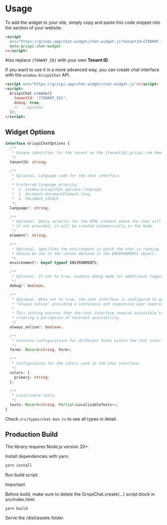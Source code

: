 # Usage

To add the widget to your site, simply copy and paste this code snippet into the </body> section of your website.

```html
<script
  src="https://grispi.app/chat-widget/chat-widget.js?tenantId={TENANT_ID}&debug=true|false&environment=preprod"
  data-grispi-chat-widget
></script>
```

Also replace `{TENANT_ID}` with your own **Tenant ID**.

If you want to use it in a more advanced way, you can create chat interface with the `window.GrispiChat` API.

```html
<script src="https://grispi.app/chat-widget/chat-widget.js"></script>
<script>
  GrispiChat.create({
    tenantId: "{TENANT_ID}",
    debug: true,
    // ...options
  });
</script>
```

## Widget Options

```typescript
interface GrispiChatOptions {
  /**
   * Unique identifier for the tenant on the {tenantId}.grispi.com domain.
   */
  tenantId: string;

  /**
   * Optional. Language code for the chat interface.
   *
   * Preferred language priority:
   *  1. window.GrispiChat.options.language,
   *  2. document.documentElement.lang,
   *  3. FALLBACK_LOCALE
   */
  language?: string;

  /**
   * Optional. Query selector for the HTML element where the chat will be mounted.
   * If not provided, it will be created automatically in the body.
   */
  element?: string;

  /**
   * Optional. Specifies the environment in which the chat is running.
   * Should be one of the values defined in the ENVIRONMENTS object.
   */
  environment?: keyof typeof ENVIRONMENTS;

  /**
   * Optional. If set to true, enables debug mode for additional logging and debugging information.
   */
  debug?: boolean;

  /**
   * Optional. When set to true, the chat interface is configured to appear
   * "always online" providing a continuous and responsive user experience.
   *
   * This setting ensures that the chat interface remains accessible to users at all times,
   * creating a perception of constant availability.
   */
  always_online?: boolean;

  /**
   * Contains configurations for different forms within the chat interface.
   */
  forms: Record<string, Form>;

  /**
   * Configuration for the colors used in the chat interface.
   */
  colors: {
    primary: string;
  };

  /**
   * Localizable texts.
   */
  texts: Record<string, Partial<LocalizableTexts>>;
}
```

Check `src/types/chat-box.ts` to see all types in detail.

## Production Build

The library requires Node.js version 20+.

Install dependencies with yarn:

```sh
yarn install
```

Run build script:

> [!IMPORTANT]  
> Before build, make sure to delete the GrispiChat.create(...) script block in src/index.html.

```sh
yarn build
```

Serve the /dist/assets folder.

